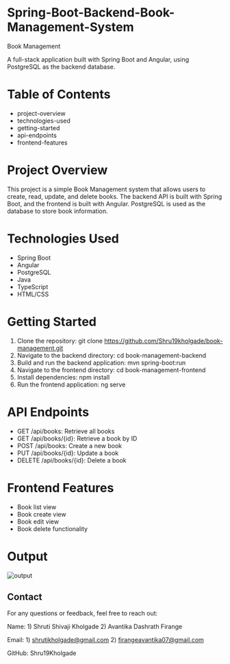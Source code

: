 # Spring-Boot-Backend-Book-Management-System



Book Management

A full-stack application built with Spring Boot and Angular, using PostgreSQL as the backend database.

# Table of Contents

- project-overview
- technologies-used
- getting-started
- api-endpoints
- frontend-features
  

# Project Overview

This project is a simple Book Management system that allows users to create, read, update, and delete books. The backend API is built with Spring Boot, and the frontend is built with Angular. PostgreSQL is used as the database to store book information.

# Technologies Used

- Spring Boot
- Angular
- PostgreSQL
- Java
- TypeScript
- HTML/CSS

# Getting Started

1. Clone the repository: git clone https://github.com/Shru19kholgade/book-management.git
2. Navigate to the backend directory: cd book-management-backend
3. Build and run the backend application: mvn spring-boot:run
4. Navigate to the frontend directory: cd book-management-frontend
5. Install dependencies: npm install
6. Run the frontend application: ng serve

# API Endpoints

- GET /api/books: Retrieve all books
- GET /api/books/{id}: Retrieve a book by ID
- POST /api/books: Create a new book
- PUT /api/books/{id}: Update a book
- DELETE /api/books/{id}: Delete a book

# Frontend Features

- Book list view
- Book create view
- Book edit view
- Book delete functionality

# Output

![output](https://github.com/user-attachments/assets/7296950b-ab32-4f36-bc51-614a29f4c214)


## Contact

For any questions or feedback, feel free to reach out:

Name: 1) Shruti Shivaji Kholgade
      2) Avantika Dashrath Firange
      

Email: 1) shrutikholgade@gmail.com
       2) firangeavantika07@gmail.com
       

GitHub: Shru19Kholgade

